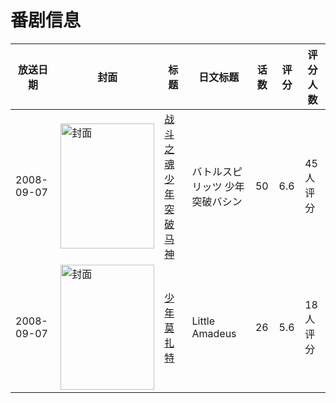 # 番剧信息

|放送日期|封面|标题|日文标题|话数|评分|评分人数|
|---|---|---|---|---|---|---|
|2008-09-07|<img src="//lain.bgm.tv/pic/cover/c/f4/d0/55144_9TRgf.jpg" alt="封面" style="width:150px;height:200px;object-fit:cover;">|[战斗之魂 少年突破马神](https://bangumi.tv/subject/55144)|バトルスピリッツ 少年突破バシン|50|6.6|45人评分|
|2008-09-07|<img src="//lain.bgm.tv/pic/cover/c/4c/8b/113654_sJCqR.jpg" alt="封面" style="width:150px;height:200px;object-fit:cover;">|[少年莫扎特](https://bangumi.tv/subject/113654)|Little Amadeus|26|5.6|18人评分|
